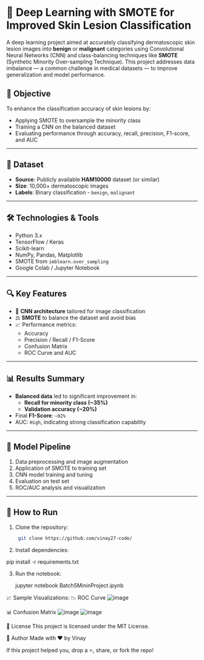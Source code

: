 # 🧠 Deep Learning with SMOTE for Improved Skin Lesion Classification

A deep learning project aimed at accurately classifying dermatoscopic skin lesion images into **benign** or **malignant** categories using Convolutional Neural Networks (CNN) and class-balancing techniques like **SMOTE** (Synthetic Minority Over-sampling Technique). This project addresses data imbalance — a common challenge in medical datasets — to improve generalization and model performance.

## 🎯 Objective

To enhance the classification accuracy of skin lesions by:
- Applying SMOTE to oversample the minority class
- Training a CNN on the balanced dataset
- Evaluating performance through accuracy, recall, precision, F1-score, and AUC

---

## 📁 Dataset

- **Source**: Publicly available **HAM10000** dataset (or similar)
- **Size**: 10,000+ dermatoscopic images
- **Labels**: Binary classification - `benign`, `malignant`

---

## 🛠️ Technologies & Tools

- Python 3.x
- TensorFlow / Keras
- Scikit-learn
- NumPy, Pandas, Matplotlib
- SMOTE from `imblearn.over_sampling`
- Google Colab / Jupyter Notebook

---

## 🔍 Key Features

- 🧪 **CNN architecture** tailored for image classification
- ⚖️ **SMOTE** to balance the dataset and avoid bias
- 📈 Performance metrics:
  - Accuracy
  - Precision / Recall / F1-Score
  - Confusion Matrix
  - ROC Curve and AUC

---

## 📊 Results Summary

- **Balanced data** led to significant improvement in:
  - **Recall for minority class (~35%)**
  - **Validation accuracy (~20%)**
- Final **F1-Score**: `~92%`
- AUC: `High`, indicating strong classification capability

---

## 🧪 Model Pipeline

1. Data preprocessing and image augmentation
2. Application of SMOTE to training set
3. CNN model training and tuning
4. Evaluation on test set
5. ROC/AUC analysis and visualization

---

## 📌 How to Run

1. Clone the repository:
   ```bash
    git clone https://github.com/vinay27-code/


2. Install dependencies:

pip install -r requirements.txt


3. Run the notebook:

   jupyter notebook Batch5MininProject.ipynb



📈 Sample Visualizations:
📉 ROC Curve
![image](https://github.com/user-attachments/assets/df5572b3-2f03-4726-913b-edb8a31c4d4f)




📊 Confusion Matrix
![image](https://github.com/user-attachments/assets/df71f7b8-c8b4-418a-b72c-5ec9b301cead)
![image](https://github.com/user-attachments/assets/27e74b5e-5206-4c47-91dc-df07572f27f1)

   

📄 License
This project is licensed under the MIT License.

👤 Author
Made with ❤️ by Vinay

If this project helped you, drop a ⭐, share, or fork the repo!   
